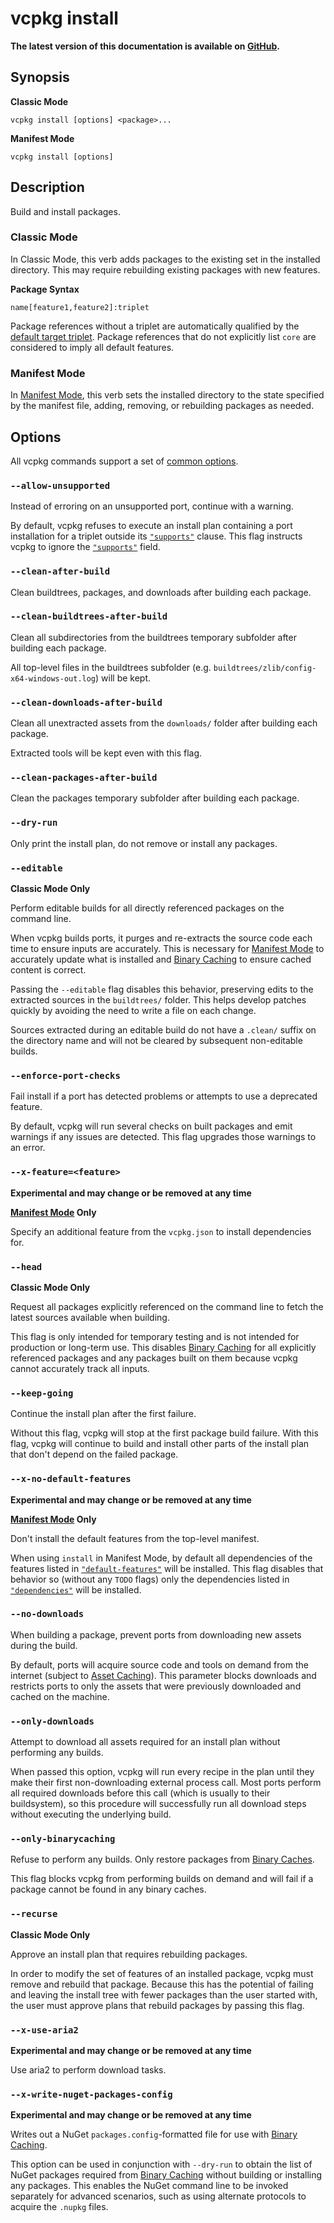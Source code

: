 # vcpkg install

**The latest version of this documentation is available on [GitHub](https://github.com/Microsoft/vcpkg/tree/master/docs/commands/install.md).**

## Synopsis

**Classic Mode**
```no-highlight
vcpkg install [options] <package>...
```

**Manifest Mode**
```no-highlight
vcpkg install [options]
```

## Description

Build and install packages.

### Classic Mode

In Classic Mode, this verb adds packages to the existing set in the installed directory. This may require rebuilding existing packages with new features.

**Package Syntax**
```
name[feature1,feature2]:triplet
```

Package references without a triplet are automatically qualified by the [default target triplet](common-options.md#triplet). Package references that do not explicitly list `core` are considered to imply all default features.

### Manifest Mode

In [Manifest Mode][], this verb sets the installed directory to the state specified by the manifest file, adding, removing, or rebuilding packages as needed.

## Options

All vcpkg commands support a set of [common options](common-options.md).

### `--allow-unsupported`

Instead of erroring on an unsupported port, continue with a warning.

By default, vcpkg refuses to execute an install plan containing a port installation for a triplet outside its [`"supports"`][] clause. This flag instructs vcpkg to ignore the [`"supports"`][] field.

### `--clean-after-build`

Clean buildtrees, packages, and downloads after building each package.

### `--clean-buildtrees-after-build`

Clean all subdirectories from the buildtrees temporary subfolder after building each package.

All top-level files in the buildtrees subfolder (e.g. `buildtrees/zlib/config-x64-windows-out.log`) will be kept.

### `--clean-downloads-after-build`

Clean all unextracted assets from the `downloads/` folder after building each package.

Extracted tools will be kept even with this flag.

### `--clean-packages-after-build`

Clean the packages temporary subfolder after building each package.

### `--dry-run`

Only print the install plan, do not remove or install any packages.

### `--editable`

**Classic Mode Only**

Perform editable builds for all directly referenced packages on the command line.

When vcpkg builds ports, it purges and re-extracts the source code each time to ensure inputs are accurately. This is necessary for [Manifest Mode][] to accurately update what is installed and [Binary Caching][] to ensure cached content is correct.

Passing the `--editable` flag disables this behavior, preserving edits to the extracted sources in the `buildtrees/` folder. This helps develop patches quickly by avoiding the need to write a file on each change.

Sources extracted during an editable build do not have a `.clean/` suffix on the directory name and will not be cleared by subsequent non-editable builds.

### `--enforce-port-checks`

Fail install if a port has detected problems or attempts to use a deprecated feature.

By default, vcpkg will run several checks on built packages and emit warnings if any issues are detected. This flag upgrades those warnings to an error.

### `--x-feature=<feature>`

**Experimental and may change or be removed at any time**

**[Manifest Mode][] Only**

Specify an additional feature from the `vcpkg.json` to install dependencies for.

### `--head`

**Classic Mode Only**

Request all packages explicitly referenced on the command line to fetch the latest sources available when building.

This flag is only intended for temporary testing and is not intended for production or long-term use. This disables [Binary Caching][] for all explicitly referenced packages and any packages built on them because vcpkg cannot accurately track all inputs.

### `--keep-going`

Continue the install plan after the first failure.

Without this flag, vcpkg will stop at the first package build failure. With this flag, vcpkg will continue to build and install other parts of the install plan that don't depend on the failed package.

### `--x-no-default-features`

**Experimental and may change or be removed at any time**

**[Manifest Mode][] Only**

Don't install the default features from the top-level manifest.

When using `install` in Manifest Mode, by default all dependencies of the features listed in [`"default-features"`][] will be installed. This flag disables that behavior so (without any `TODO` flags) only the dependencies listed in [`"dependencies"`][] will be installed.

### `--no-downloads`

When building a package, prevent ports from downloading new assets during the build.

By default, ports will acquire source code and tools on demand from the internet (subject to [Asset Caching][]). This parameter blocks downloads and restricts ports to only the assets that were previously downloaded and cached on the machine.

### `--only-downloads`

Attempt to download all assets required for an install plan without performing any builds.

When passed this option, vcpkg will run every recipe in the plan until they make their first non-downloading external process call. Most ports perform all required downloads before this call (which is usually to their buildsystem), so this procedure will successfully run all download steps without executing the underlying build.

### `--only-binarycaching`

Refuse to perform any builds. Only restore packages from [Binary Caches][Binary Caching].

This flag blocks vcpkg from performing builds on demand and will fail if a package cannot be found in any binary caches.

### `--recurse`

**Classic Mode Only**

Approve an install plan that requires rebuilding packages.

In order to modify the set of features of an installed package, vcpkg must remove and rebuild that package. Because this has the potential of failing and leaving the install tree with fewer packages than the user started with, the user must approve plans that rebuild packages by passing this flag.

### `--x-use-aria2`

**Experimental and may change or be removed at any time**

Use aria2 to perform download tasks.

<a id="x-write-nuget-packages-config"></a>

### `--x-write-nuget-packages-config`

**Experimental and may change or be removed at any time**

Writes out a NuGet `packages.config`-formatted file for use with [Binary Caching][].

This option can be used in conjunction with `--dry-run` to obtain the list of NuGet packages required from [Binary Caching][] without building or installing any packages. This enables the NuGet command line to be invoked separately for advanced scenarios, such as using alternate protocols to acquire the `.nupkg` files.

[Asset Caching]: ../users/assetcaching.md
[Binary Caching]: ../users/binarycaching.md
[Manifest Mode]: ../users/manifests.md
[`"supports"`]: ../users/manifests.md#supports
[`"default-features"`]: ../users/manifests.md#default-features
[`"dependencies"`]: ../users/manifests.md#dependencies

